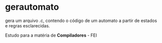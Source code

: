# gerautomato

gera um arquivo .c, contendo o código de um automato a partir de estados e regras esclarecidas.

Estudo para a matéria de **Compiladores** - FEI
